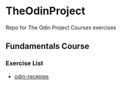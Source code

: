 # TheOdinProject

Repo for The Odin Project Courses exercises

## Fundamentals Course

### Exercise List

- [odin-recepies](https://github.com/RixCrafts/TheOdinProject/tree/main/Fundamentals/odin-recipes/index.html)
